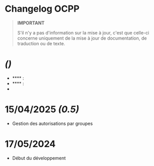 # Changelog OCPP

>**IMPORTANT**
>
>S'il n'y a pas d'information sur la mise à jour, c'est que celle-ci concerne uniquement de la mise à jour de documentation, de traduction ou de texte.

#  ***()***

- **** : 
- **** : 
- 

# 15/04/2025 ***(0.5)***

- Gestion des autorisations par groupes

# 17/05/2024

- Début du développement
